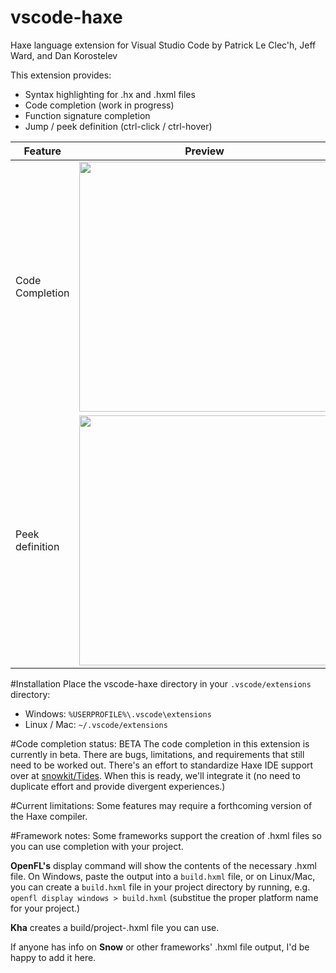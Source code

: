 # vscode-haxe
Haxe language extension for Visual Studio Code
by Patrick Le Clec'h, Jeff Ward, and Dan Korostelev

This extension provides:
- Syntax highlighting for .hx and .hxml files
- Code completion (work in progress)
- Function signature completion
- Jump / peek definition (ctrl-click / ctrl-hover)

Feature  | Preview
------------- | -------------
Code Completion  |  <img src="https://lh3.googleusercontent.com/-ekHamgDiuZM/VnOd05QH04I/AAAAAAAAO4I/cfu718KBlO8/s1600/test.gif" width=400>
Peek definition  | <img src="https://lh3.googleusercontent.com/-0cTfJGLLrpk/VoBPk4GAz_I/AAAAAAAAPKs/bWvpJBDjwnA/s400/definition_peek.gif" width=400>

#Installation
Place the vscode-haxe directory in your `.vscode/extensions` directory:
- Windows: `%USERPROFILE%\.vscode\extensions`
- Linux / Mac: `~/.vscode/extensions`

#Code completion status: BETA
The code completion in this extension is currently in beta. There are bugs, limitations, and requirements that still need to be worked out. There's an effort to standardize Haxe IDE support over at [snowkit/Tides](https://github.com/snowkit/tides). When this is ready, we'll integrate it (no need to duplicate effort and provide divergent experiences.)

#Current limitations:
Some features may require a forthcoming version of the Haxe compiler.

#Framework notes:
Some frameworks support the creation of .hxml files so you can use completion with your project.

**OpenFL's** display command will show the contents of the necessary .hxml file. On Windows, paste the output into a `build.hxml` file, or on Linux/Mac, you can create a `build.hxml` file in your project directory by running, e.g. `openfl display windows > build.hxml` (substitue the proper platform name for your project.)

**Kha** creates a build/project-<platform>.hxml file you can use.

If anyone has info on **Snow** or other frameworks' .hxml file output, I'd be happy to add it here.
